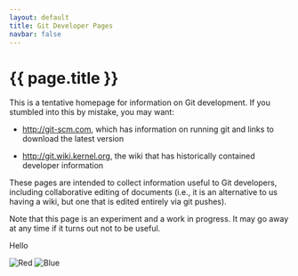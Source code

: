 ```yaml
---
layout: default
title: Git Developer Pages
navbar: false
---
```


# {{ page.title }}

This is a tentative homepage for information on Git development. If you
stumbled into this by mistake, you may want:

  - <http://git-scm.com>, which has information on running
    git and links to download the latest version

  - <http://git.wiki.kernel.org>, the wiki that has historically
    contained developer information

These pages are intended to collect information useful to Git
developers, including collaborative editing of documents (i.e., it is an
alternative to us having a wiki, but one that is edited entirely via git
pushes).

Note that this page is an experiment and a work in progress. It may go
away at any time if it turns out not to be useful.

Hello 

![Red](http://dragundust.perso.sfr.fr/Red.png)
![Blue](http://dragundust.perso.sfr.fr/Blue.png)
